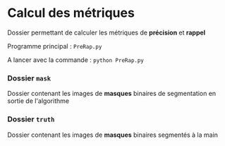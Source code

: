 # Calcul des métriques

Dossier permettant de calculer les métriques de **précision** et **rappel**

Programme principal : `PreRap.py`

A lancer avec la commande : `python PreRap.py`

### Dossier `mask`

Dossier contenant les images de **masques** binaires de segmentation en sortie de l'algorithme

### Dossier `truth`

Dossier contenant les images de **masques** binaires segmentés à la main